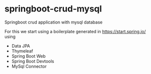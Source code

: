 # springboot-crud-mysql
Springboot crud application with mysql database

For this we start using a boilerplate generated in https://start.spring.io/ using
- Data JPA
- Thymeleaf
- Spring Boot Web
- Spring Boot Devtools
- MySql Connector

